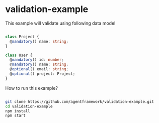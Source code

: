 validation-example
====================================

This example will validate using following data model

```ts

class Project {
  @mandatory() name: string;
}

class User {
  @mandatory() id: number;
  @mandatory() name: string;
  @optional() email: string;
  @optional() project: Project;
}
```


How to run this example?

```bash

git clone https://github.com/agentframework/validation-example.git
cd validation-example
npm install
npm start

```
